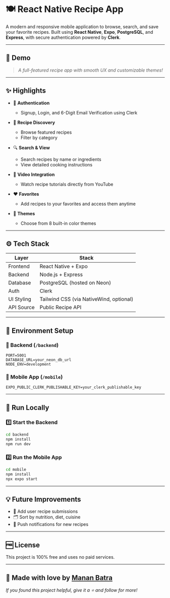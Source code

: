 # 🍽️ React Native Recipe App

A modern and responsive mobile application to browse, search, and save your favorite recipes. Built using **React Native**, **Expo**, **PostgreSQL**, and **Express**, with secure authentication powered by **Clerk**.

---

## 📱 Demo

> _A full-featured recipe app with smooth UX and customizable themes!_

---

## ✨ Highlights

- 🔐 **Authentication**
  - Signup, Login, and 6-Digit Email Verification using Clerk

- 🍳 **Recipe Discovery**
  - Browse featured recipes
  - Filter by category

- 🔍 **Search & View**
  - Search recipes by name or ingredients
  - View detailed cooking instructions

- 🎥 **Video Integration**
  - Watch recipe tutorials directly from YouTube

- ❤️ **Favorites**
  - Add recipes to your favorites and access them anytime

- 🎨 **Themes**
  - Choose from 8 built-in color themes

---

## ⚙️ Tech Stack

| Layer       | Stack                                |
|------------|---------------------------------------|
| Frontend    | React Native + Expo                  |
| Backend     | Node.js + Express                    |
| Database    | PostgreSQL (hosted on Neon)          |
| Auth        | Clerk                                |
| UI Styling  | Tailwind CSS (via NativeWind, optional) |
| API Source  | Public Recipe API                    |

---

## 🧪 Environment Setup

### 🔧 Backend (`/backend`)

```env
PORT=5001
DATABASE_URL=your_neon_db_url
NODE_ENV=development
```

### 📱 Mobile App (`/mobile`)

```env
EXPO_PUBLIC_CLERK_PUBLISHABLE_KEY=your_clerk_publishable_key
```

---

## 🚀 Run Locally

### 1️⃣ Start the Backend

```bash
cd backend
npm install
npm run dev
```

### 2️⃣ Run the Mobile App

```bash
cd mobile
npm install
npx expo start
```

---


## 💡 Future Improvements

- 🧾 Add user recipe submissions
- 🗂 Sort by nutrition, diet, cuisine
- 🔔 Push notifications for new recipes

---

## 🆓 License

This project is 100% free and uses no paid services.

---

## 🙌 Made with love by [Manan Batra](https://github.com/MaNaNBaTrA)

_If you found this project helpful, give it a ⭐ and follow for more!_
